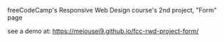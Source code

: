 freeCodeCamp's Responsive Web Design course's 2nd project, "Form" page

see a demo at: https://meiousei9.github.io/fcc-rwd-project-form/
